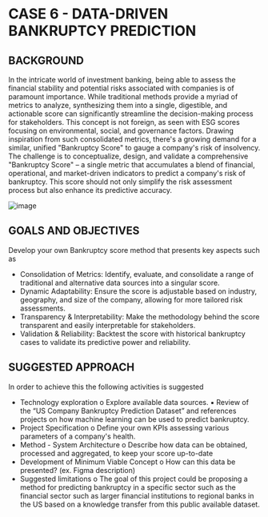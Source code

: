 # CASE 6 - DATA-DRIVEN BANKRUPTCY PREDICTION
## BACKGROUND 
In the intricate world of investment banking, being able to assess the financial stability and potential risks associated with companies is of paramount importance. While traditional methods provide a myriad of metrics to analyze, synthesizing them into a single, digestible, and actionable score can significantly streamline the decision-making process for stakeholders. This concept is not foreign, as seen with ESG scores focusing on environmental, social, and governance factors. Drawing inspiration from such consolidated metrics, there's a growing demand for a similar, unified "Bankruptcy Score" to gauge a company's risk of insolvency.
The challenge is to conceptualize, design, and validate a comprehensive "Bankruptcy Score" – a single metric that accumulates a blend of financial, operational, and market-driven indicators to predict a company's risk of bankruptcy. This score should not only simplify the risk assessment process but also enhance its predictive accuracy.

![image](https://github.com/Eik-Lab/NBIM-hackathon/assets/37374275/7abe2c0a-bccb-4b63-88a0-a5d18d4b7862)



## GOALS AND OBJECTIVES 
Develop your own Bankruptcy score method that presents key aspects such as 
*	Consolidation of Metrics: Identify, evaluate, and consolidate a range of traditional and alternative data sources into a singular score.
*	Dynamic Adaptability: Ensure the score is adjustable based on industry, geography, and size of the company, allowing for more tailored risk assessments.
*	Transparency & Interpretability: Make the methodology behind the score transparent and easily interpretable for stakeholders.
*	Validation & Reliability: Backtest the score with historical bankruptcy cases to validate its predictive power and reliability.

## SUGGESTED APPROACH 
In order to achieve this the following activities is suggested 
*	Technology exploration 
o	Explore available data sources. 
▪	Review of the “US Company Bankruptcy Prediction Dataset” and references projects on how machine learning can be used to predict bankruptcy.
*	Project Specification 
o	Define your own KPIs assessing various parameters of a company's health. 
*	Method - System Architecture 
o	Describe how data can be obtained, processed and aggregated, to keep your score up-to-date
*	Development of Minimum Viable Concept 
o	How can this data be presented? (ex. Figma description)
*	Suggested limitations 
o	The goal of this project could be proposing a method for predicting bankruptcy in a specific sector such as the financial sector such as larger financial institutions to regional banks in the US based on a knowledge transfer from this public available dataset. 
